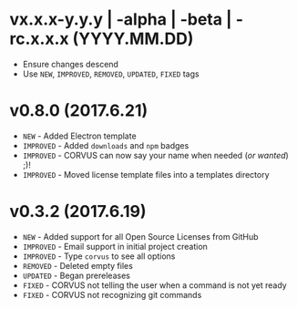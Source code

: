 # vx.x.x-y.y.y | -alpha | -beta | -rc.x.x.x (YYYY.MM.DD) 
- Ensure changes descend
- Use `NEW`, `IMPROVED`, `REMOVED`, `UPDATED`, `FIXED` tags

# v0.8.0 (2017.6.21)
  - `NEW` - Added Electron template
  - `IMPROVED` - Added `downloads` and `npm` badges
  - `IMPROVED` - CORVUS can now say your name when needed (*or wanted*) ;)!
  - `IMPROVED` - Moved license template files into a templates directory

# v0.3.2 (2017.6.19)
  - `NEW` - Added support for all Open Source Licenses from GitHub
  - `IMPROVED` - Email support in initial project creation
  - `IMPROVED` - Type `corvus` to see all options
  - `REMOVED` - Deleted empty files
  - `UPDATED` - Began prereleases
  - `FIXED` - CORVUS not telling the user when a command is not yet ready
  - `FIXED` - CORVUS not recognizing git commands
